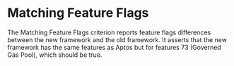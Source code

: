 # Matching Feature Flags
The Matching Feature Flags criterion reports feature flags differences between the new framework and the old framework. It asserts that the new framework has the same features as Aptos but for features 73 (Governed Gas Pool), which should be true.